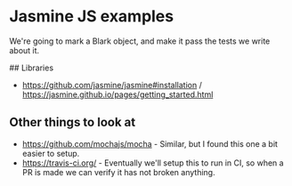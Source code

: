 # Jasmine JS examples

We're going to mark a Blark object, and make it pass the tests we write about it.

## Libraries

 - https://github.com/jasmine/jasmine#installation / https://jasmine.github.io/pages/getting_started.html

## Other things to look at

- https://github.com/mochajs/mocha - Similar, but I found this one a bit easier to setup.
- https://travis-ci.org/ - Eventually we'll setup this to run in CI, so when a PR is made we can verify it has not broken anything.
